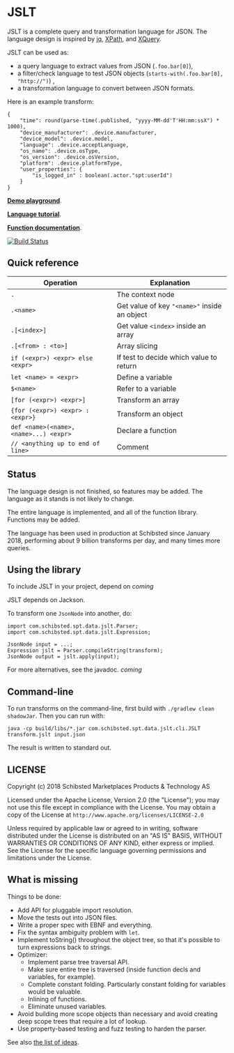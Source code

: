 
# JSLT

JSLT is a complete query and transformation language for JSON.  The
language design is inspired by [jq](https://stedolan.github.io/jq/),
[XPath](https://www.w3.org/TR/1999/REC-xpath-19991116/), and
[XQuery](https://en.wikipedia.org/wiki/XQuery).

JSLT can be used as:
 * a query language to extract values from JSON (`.foo.bar[0]`),
 * a filter/check language to test JSON objects (`starts-with(.foo.bar[0], "http://")`) ,
 * a transformation language to convert between JSON formats.

Here is an example transform:

```
{
    "time": round(parse-time(.published, "yyyy-MM-dd'T'HH:mm:ssX") * 1000),
    "device_manufacturer": .device.manufacturer,
    "device_model": .device.model,
    "language": .device.acceptLanguage,
    "os_name": .device.osType,
    "os_version": .device.osVersion,
    "platform": .device.platformType,
    "user_properties": {
        "is_logged_in" : boolean(.actor."spt:userId")
    }
}
```

[**Demo playground**](http://spt-data-dev-public-web.s3-website-eu-west-1.amazonaws.com/jstl2.html).

[**Language tutorial**](tutorial.md).

[**Function documentation**](functions.md).

[![Build Status](https://travis-ci.org/schibsted/jslt.svg?branch=master)](https://travis-ci.org/schibsted/jslt)

## Quick reference

| Operation     | Explanation |
| ------------- | ------------- |
| `.`             | The context node  |
| `.<name>`       | Get value of key `"<name>"` inside an object  |
| `.[<index>]`          | Get value `<index>` inside an array |
| `.[<from> : <to>]`     | Array slicing |
| `if (<expr>) <expr> else <expr>` | If test to decide which value to return |
| `let <name> = <expr>` | Define a variable |
| `$<name>`             | Refer to a variable |
| `[for (<expr>) <expr>]` | Transform an array |
| `{for (<expr>) <expr> : <expr>}` | Transform an object |
| `def <name>(<name>, <name>...) <expr>` | Declare a function |
| `// <anything up to end of line>` | Comment |

## Status

The language design is not finished, so features may be added. The
language as it stands is not likely to change.

The entire language is implemented, and all of the function library.
Functions may be added.

The language has been used in production at Schibsted since January
2018, performing about 9 billion transforms per day, and many times
more queries.

## Using the library

To include JSLT in your project, depend on *coming*

JSLT depends on Jackson.

To transform one `JsonNode` into another, do:

```
import com.schibsted.spt.data.jslt.Parser;
import com.schibsted.spt.data.jslt.Expression;

JsonNode input = ...;
Expression jslt = Parser.compileString(transform);
JsonNode output = jslt.apply(input);
```

For more alternatives, see the javadoc. *coming*

## Command-line

To run transforms on the command-line, first build with `./gradlew
clean shadowJar`. Then you can run with:

```
java -cp build/libs/*.jar com.schibsted.spt.data.jslt.cli.JSLT transform.jslt input.json
```

The result is written to standard out.

## LICENSE

Copyright (c) 2018 Schibsted Marketplaces Products & Technology AS

Licensed under the Apache License, Version 2.0 (the "License"); you may not use this file except in compliance with the License. You may obtain a copy of the License at `http://www.apache.org/licenses/LICENSE-2.0`

Unless required by applicable law or agreed to in writing, software distributed under the License is distributed on an "AS IS" BASIS, WITHOUT WARRANTIES OR CONDITIONS OF ANY KIND, either express or implied. See the License for the specific language governing permissions and limitations under the License.

## What is missing

Things to be done:
  * Add API for pluggable import resolution.
  * Move the tests out into JSON files.
  * Write a proper spec with EBNF and everything.
  * Fix the syntax ambiguity problem with `let`.
  * Implement toString() throughout the object tree, so that it's
    possible to turn expressions back to strings.
  * Optimizer:
     * Implement parse tree traversal API.
     * Make sure entire tree is traversed (inside function decls and
       variables, for example).
     * Complete constant folding. Particularly constant folding for variables
       would be valuable.
     * Inlining of functions.
     * Eliminate unused variables.
  * Avoid building more scope objects than necessary and avoid
    creating deep scope trees that require a lot of lookup.
  * Use property-based testing and fuzz testing to harden the parser.

See also [the list of ideas](ideas/).
